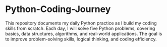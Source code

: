 # Python-Coding-Journey
This repository documents my daily Python practice as I build my coding skills from scratch. Each day, I will solve five Python problems, covering basics, data structures, algorithms, and real-world applications. The goal is to improve problem-solving skills, logical thinking, and coding efficiency.
